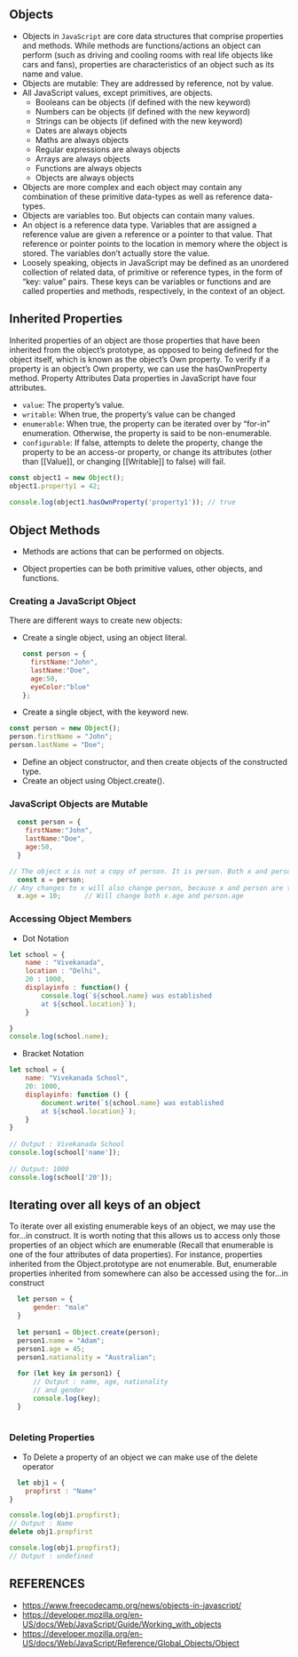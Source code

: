 ## Objects

- Objects in `JavaScript` are core data structures that comprise properties and methods. While methods are functions/actions an object can perform (such as driving and cooling rooms with real life objects like cars and fans), properties are characteristics of an object such as its name and value.
- Objects are mutable: They are addressed by reference, not by value.
- All JavaScript values, except primitives, are objects.
  - Booleans can be objects (if defined with the new keyword)
  - Numbers can be objects (if defined with the new keyword)
  - Strings can be objects (if defined with the new keyword)
  - Dates are always objects
  - Maths are always objects
  - Regular expressions are always objects
  - Arrays are always objects
  - Functions are always objects
  - Objects are always objects
- Objects are more complex and each object may contain any combination of these primitive data-types as well as reference data-types.
- Objects are variables too. But objects can contain many values.
- An object is a reference data type. Variables that are assigned a reference value are given a reference or a pointer to that value. That reference or pointer points to the location in memory where the object is stored. The variables don’t actually store the value.
- Loosely speaking, objects in JavaScript may be defined as an unordered collection of related data, of primitive or reference types, in the form of “key: value” pairs. These keys can be variables or functions and are called properties and methods, respectively, in the context of an object.

## Inherited Properties
Inherited properties of an object are those properties that have been inherited from the object’s prototype, as opposed to being defined for the object itself, which is known as the object’s Own property. To verify if a property is an object’s Own property, we can use the hasOwnProperty method. Property Attributes Data properties in JavaScript have four attributes.

- `value`: The property’s value.
- `writable`: When true, the property’s value can be changed
- `enumerable`: When true, the property can be iterated over by “for-in” enumeration. Otherwise, the property is said to be non-enumerable.
- `configurable`: If false, attempts to delete the property, change the property to be an access-or property, or change its attributes (other than [[Value]], or changing [[Writable]] to false) will fail.

```js
const object1 = new Object();
object1.property1 = 42;
 
console.log(object1.hasOwnProperty('property1')); // true
```


## Object Methods
- Methods are actions that can be performed on objects.

- Object properties can be both primitive values, other objects, and functions.


### Creating a JavaScript Object
There are different ways to create new objects:

- Create a single object, using an object literal.
  
  ```js
  const person = {
    firstName:"John", 
    lastName:"Doe", 
    age:50, 
    eyeColor:"blue"
  };
  ```

- Create a single object, with the keyword new.
```js
const person = new Object();
person.firstName = "John";
person.lastName = "Doe";
```

- Define an object constructor, and then create objects of the constructed type.
- Create an object using Object.create().


### JavaScript Objects are Mutable
```js
  const person = {
    firstName:"John",
    lastName:"Doe",
    age:50, 
  }

// The object x is not a copy of person. It is person. Both x and person are the same object.
  const x = person;
// Any changes to x will also change person, because x and person are the same object.
  x.age = 10;      // Will change both x.age and person.age
```


### Accessing Object Members
- Dot Notation
```js
let school = { 
    name : "Vivekanada", 
    location : "Delhi", 
    20 : 1000, 
    displayinfo : function() { 
        console.log(`${school.name} was established 
        at ${school.location}`); 
    } 

} 
console.log(school.name); 
```
- Bracket Notation
```js
let school = {
    name: "Vivekanada School",
    20: 1000,
    displayinfo: function () {
        document.write(`${school.name} was established 
        at ${school.location}`);
    }
}
 
// Output : Vivekanada School 
console.log(school['name']);
 
// Output: 1000 
console.log(school['20']); 
```


## Iterating over all keys of an object
To iterate over all existing enumerable keys of an object, we may use the for…in construct. It is worth noting that this allows us to access only those properties of an object which are enumerable (Recall that enumerable is one of the four attributes of data properties). For instance, properties inherited from the Object.prototype are not enumerable. But, enumerable properties inherited from somewhere can also be accessed using the for…in construct
```js
  let person = {
      gender: "male"
  }
  
  let person1 = Object.create(person);
  person1.name = "Adam";
  person1.age = 45;
  person1.nationality = "Australian";
  
  for (let key in person1) {
      // Output : name, age, nationality 
      // and gender
      console.log(key);
  }        
  
```

### Deleting Properties
  - To Delete a property of an object we can make use of the delete operator
```js
  let obj1 = { 
	propfirst : "Name"
} 

console.log(obj1.propfirst); 
// Output : Name 
delete obj1.propfirst 

console.log(obj1.propfirst);			 
// Output : undefined 

```


## REFERENCES
- https://www.freecodecamp.org/news/objects-in-javascript/
- https://developer.mozilla.org/en-US/docs/Web/JavaScript/Guide/Working_with_objects
- https://developer.mozilla.org/en-US/docs/Web/JavaScript/Reference/Global_Objects/Object